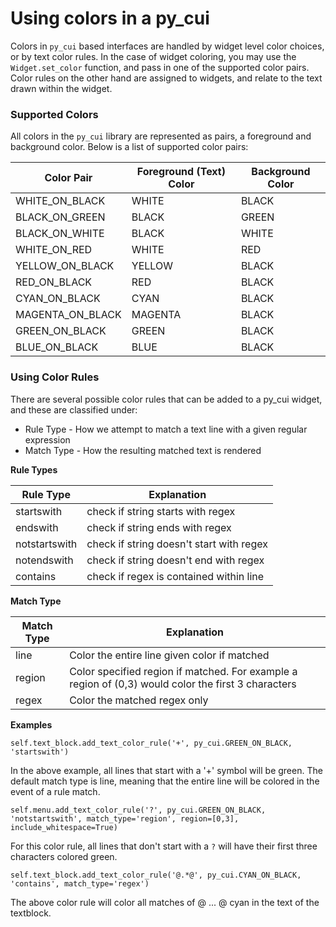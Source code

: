 # Using colors in a py_cui

Colors in `py_cui` based interfaces are handled by widget level color choices, or by text color rules. In the case of widget coloring, you may use the `Widget.set_color` function, and pass in one of the supported color pairs. Color rules on the other hand are assigned to widgets, and relate to the text drawn within the widget. 

### Supported Colors

All colors in the `py_cui` library are represented as pairs, a foreground and background color. Below is a list of supported color pairs:

Color Pair | Foreground (Text) Color | Background Color
----------------|-|-
WHITE_ON_BLACK   | WHITE | BLACK
BLACK_ON_GREEN   |BLACK |GREEN
BLACK_ON_WHITE   |BLACK | WHITE
WHITE_ON_RED     |WHITE|RED
YELLOW_ON_BLACK  |YELLOW |BLACK
RED_ON_BLACK     |RED|BLACK
CYAN_ON_BLACK    |CYAN|BLACK
MAGENTA_ON_BLACK |MAGENTA|BLACK
GREEN_ON_BLACK   |GREEN|BLACK
BLUE_ON_BLACK    |BLUE|BLACK

### Using Color Rules

There are several possible color rules that can be added to a py_cui widget, and these are classified under:

* Rule Type - How we attempt to match a text line with a given regular expression
* Match Type - How the resulting matched text is rendered

**Rule Types**

Rule Type | Explanation
-|-
startswith | check if string starts with regex
endswith | check if string ends with regex
notstartswith | check if string doesn't start with regex
notendswith | check if string doesn't end with regex
contains | check if regex is contained within line

**Match Type**

Match Type | Explanation
-|-
line | Color the entire line given color if matched
region | Color specified region if matched. For example a region of (0,3) would color the first 3 characters
regex | Color the matched regex only

**Examples**

```
self.text_block.add_text_color_rule('+', py_cui.GREEN_ON_BLACK, 'startswith')
```
In the above example, all lines that start with a '+' symbol will be green. The default match type is line, meaning that the entire line will be colored in the event of a rule match.

```
self.menu.add_text_color_rule('?', py_cui.GREEN_ON_BLACK, 'notstartswith', match_type='region', region=[0,3], include_whitespace=True)
```
For this color rule, all lines that don't start with a `?` will have their first three characters colored green.

```
self.text_block.add_text_color_rule('@.*@', py_cui.CYAN_ON_BLACK, 'contains', match_type='regex')
```
The above color rule will color all matches of @ ... @ cyan in the text of the textblock.
